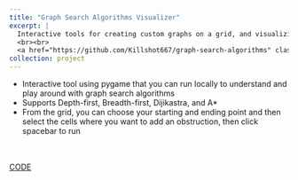 ```yaml
---
title: "Graph Search Algorithms Visualizer"
excerpt: |
  Interactive tools for creating custom graphs on a grid, and visualizing the working of four popular graph search algorithms - Depth-first, Breadth-first, Dijikastra,A*
  <br><br>
  <a href="https://github.com/Killshot667/graph-search-algorithms" class="btn btn-primary">CODE</a>
collection: project
---
```


- Interactive tool using pygame that you can run locally to understand and play around with graph search algorithms
- Supports Depth-first, Breadth-first, Dijikastra, and A*
- From the grid, you can choose your starting and ending point and then select the cells where you want to add an obstruction, then click spacebar to run
<!-- <br> -->
<!-- ![Graph Image](assets/images/graph.jpeg) -->
<br><br>
<a href="https://github.com/Killshot667/graph-search-algorithms" class="btn btn-primary">CODE</a>


